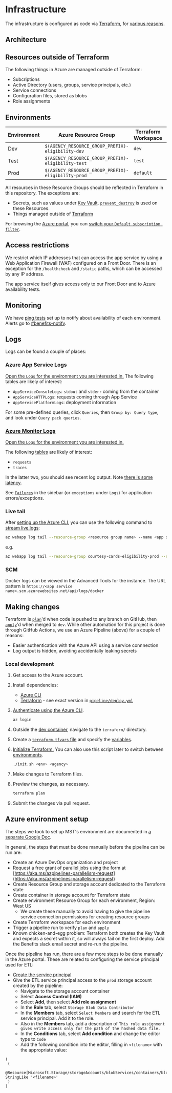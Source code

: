 # Infrastructure

The infrastructure is configured as code via [Terraform](https://www.terraform.io/), for [various reasons](https://techcommunity.microsoft.com/t5/fasttrack-for-azure/the-benefits-of-infrastructure-as-code/ba-p/2069350).

## Architecture

## Resources outside of Terraform

The following things in Azure are managed outside of Terraform:

- Subcriptions
- Active Directory (users, groups, service principals, etc.)
- Service connections
- Configuration files, stored as blobs
- Role assignments

## Environments

| Environment | Azure Resource Group              | Terraform Workspace | Git Branch |
| ----------- | --------------------------------- | ------------------- | ---------- |
| Dev         | `$(AGENCY_RESOURCE_GROUP_PREFIX)-eligibility-dev`  | `dev`               | `dev`      |
| Test        | `$(AGENCY_RESOURCE_GROUP_PREFIX)-eligibility-test` | `test`              | `test`     |
| Prod        | `$(AGENCY_RESOURCE_GROUP_PREFIX)-eligibility-prod` | `default`           | `prod`     |

All resources in these Resource Groups should be reflected in Terraform in this repository. The exceptions are:

- Secrets, such as values under [Key Vault](https://azure.microsoft.com/en-us/services/key-vault/). [`prevent_destroy`](https://developer.hashicorp.com/terraform/tutorials/state/resource-lifecycle#prevent-resource-deletion) is used on these Resources.
- Things managed outside of [Terraform](#resources-outside-of-terraform)

For browsing the [Azure portal](https://portal.azure.com), you can [switch your `Default subscription filter`](https://docs.microsoft.com/en-us/azure/azure-portal/set-preferences).

## Access restrictions

We restrict which IP addresses that can access the app service by using a Web Application Firewall (WAF) configured on a Front Door. There is an exception for the `/healthcheck` and `/static` paths, which can be accessed by any IP address.

The app service itself gives access only to our Front Door and to Azure availability tests.

## Monitoring

We have [ping tests](https://docs.microsoft.com/en-us/azure/azure-monitor/app/monitor-web-app-availability) set up to notify about availability of each environment. Alerts go to [#benefits-notify](https://cal-itp.slack.com/archives/C022HHSEE3F).

## Logs

Logs can be found a couple of places:

### Azure App Service Logs

[Open the `Logs` for the environment you are interested in.](https://docs.google.com/document/d/11EPDIROBvg7cRtU2V42c6VBxcW_o8HhcyORALNtL_XY/edit#heading=h.6pxjhslhxwvj) The following tables are likely of interest:

- `AppServiceConsoleLogs`: `stdout` and `stderr` coming from the container
- `AppServiceHTTPLogs`: requests coming through App Service
- `AppServicePlatformLogs`: deployment information

For some pre-defined queries, click `Queries`, then `Group by: Query type`, and look under `Query pack queries`.

### [Azure Monitor Logs](https://docs.microsoft.com/en-us/azure/azure-monitor/logs/data-platform-logs)

[Open the `Logs` for the environment you are interested in.](https://docs.google.com/document/d/11EPDIROBvg7cRtU2V42c6VBxcW_o8HhcyORALNtL_XY/edit#heading=h.n0oq4r1jo7zs)

The following [tables](https://docs.microsoft.com/en-us/azure/azure-monitor/app/opencensus-python#telemetry-type-mappings) are likely of interest:

- `requests`
- `traces`

In the latter two, you should see recent log output. Note [there is some latency](https://docs.microsoft.com/en-us/azure/azure-monitor/logs/data-ingestion-time).

See [`Failures`](https://docs.microsoft.com/en-us/azure/azure-monitor/app/asp-net-exceptions#diagnose-failures-using-the-azure-portal) in the sidebar (or `exceptions` under `Logs`) for application errors/exceptions.

### Live tail

After [setting up the Azure CLI](#making-changes), you can use the following command to [stream live logs](https://docs.microsoft.com/en-us/azure/app-service/troubleshoot-diagnostic-logs#in-local-terminal):

```sh
az webapp log tail --resource-group <resource group name> --name <app service name> 2>&1 | grep -v /healthcheck
```

e.g.

```bash
az webapp log tail --resource-group courtesy-cards-eligibility-prod --name mst-courtesy-cards-eligibility-server-prod 2>&1 | grep -v /healthcheck
```

### SCM

Docker logs can be viewed in the Advanced Tools for the instance. The URL pattern is `https://<app service name>.scm.azurewebsites.net/api/logs/docker`

## Making changes

Terraform is [`plan`](https://www.terraform.io/cli/commands/plan)'d when code is pushed to any branch on GitHub, then [`apply`](https://www.terraform.io/cli/commands/apply)'d when merged to `dev`. While other automation for this project is done through GitHub Actions, we use an Azure Pipeline (above) for a couple of reasons:

- Easier authentication with the Azure API using a service connnection
- Log output is hidden, avoiding accidentally leaking secrets

### Local development

1. Get access to the Azure account.
1. Install dependencies:

   - [Azure CLI](https://docs.microsoft.com/en-us/cli/azure/install-azure-cli)
   - [Terraform](https://www.terraform.io/downloads) - see exact version in [`pipeline/deploy.yml`](pipeline/deploy.yml)

1. [Authenticate using the Azure CLI](https://registry.terraform.io/providers/hashicorp/azurerm/latest/docs/guides/azure_cli).

   ```sh
   az login
   ```

1. Outside the [dev container](https://docs.calitp.org/eligibility-server/getting-started/), navigate to the `terraform/` directory.
1. Create a [`terraform.tfvars` file](https://developer.hashicorp.com/terraform/language/values/variables#variable-definitions-tfvars-files) and specify the [variables](variables.tf).
1. [Initialize Terraform.](https://www.terraform.io/cli/commands/init) You can also use this script later to switch between [environments](#environments).

   ```sh
   ./init.sh <env> <agency>
   ```

1. Make changes to Terraform files.
1. Preview the changes, as necessary.

   ```sh
   terraform plan
   ```

1. Submit the changes via pull request.

## Azure environment setup

The steps we took to set up MST's environment are documented in [a separate Google Doc](https://docs.google.com/document/d/12uzuKyvyabHAOaeQc6k2jQIG5pQprdEyBpfST_dY2ME/edit#heading=h.1vs880ltbo58).

In general, the steps that must be done manually before the pipeline can be run are:

- Create an Azure DevOps organization and project
- Request a free grant of parallel jobs using the form at [https://aka.ms/azpipelines-parallelism-request](https://aka.ms/azpipelines-parallelism-request)
- Create Resource Group and storage account dedicated to the Terraform state
- Create container in storage account for Terraform state
- Create environment Resource Group for each environment, Region: West US
    - We create these manually to avoid having to give the pipeline service connection permissions for creating resource groups
- Create Terraform workspace for each environment
- Trigger a pipeline run to verify `plan` and `apply`
- Known chicken-and-egg problem: Terraform both creates the Key Vault and expects a secret within it, so will always fail on the first deploy. Add the Benefits slack email secret and re-run the pipeline.

Once the pipeline has run, there are a few more steps to be done manually in the Azure portal. These are related to configuring the service principal used for ETL:

- [Create the service principal](https://learn.microsoft.com/en-us/azure/active-directory/develop/howto-create-service-principal-portal#app-registration-app-objects-and-service-principals)
- Give the ETL service principal access to the `prod` storage account created by the pipeline:
    - Navigate to the storage account container
    - Select **Access Control (IAM)**
    - Select **Add**, then select **Add role assignment**
    - In the **Role** tab, select `Storage Blob Data Contributor`
    - In the **Members** tab, select `Select Members` and search for the ETL service principal. Add it to the role.
    - Also in the **Members** tab, add a description of `This role assignment gives write access only for the path of the hashed data file.`
    - In the **Conditions** tab, select **Add condition** and change the editor type to `Code`
    - Add the following condition into the editor, filling in `<filename>` with the appropriate value:

```text
(
 (
  @Resource[Microsoft.Storage/storageAccounts/blobServices/containers/blobs:path] StringLike '<filename>'
 )
)
```

